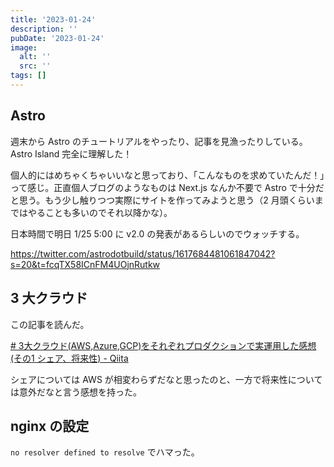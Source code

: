 ```yaml
---
title: '2023-01-24'
description: ''
pubDate: '2023-01-24'
image:
  alt: ''
  src: ''
tags: []
---
```


## Astro

週末から Astro のチュートリアルをやったり、記事を見漁ったりしている。Astro Island 完全に理解した！

個人的にはめちゃくちゃいいなと思っており、「こんなものを求めていたんだ！」って感じ。正直個人ブログのようなものは Next.js なんか不要で Astro で十分だと思う。もう少し触りつつ実際にサイトを作ってみようと思う（2 月頭くらいまではやることも多いのでそれ以降かな）。

日本時間で明日 1/25 5:00 に v2.0 の発表があるらしいのでウォッチする。

https://twitter.com/astrodotbuild/status/1617684481061847042?s=20&t=fcqTX58ICnFM4UOjnRutkw

## 3 大クラウド

この記事を読んだ。

[\# 3大クラウド\(AWS,Azure,GCP\)をそれぞれプロダクションで実運用した感想\(その1 シェア、将来性\) \- Qiita](https://qiita.com/lazy-kz/items/699ee26b7b6b89c6614d)

シェアについては AWS が相変わらずだなと思ったのと、一方で将来性については意外だなと言う感想を持った。

## nginx の設定

`no resolver defined to resolve` でハマった。
